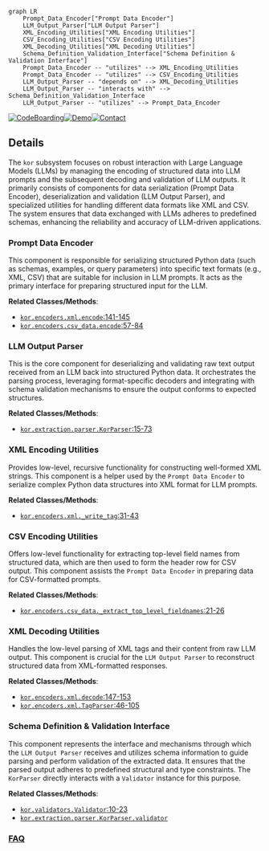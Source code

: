```mermaid
graph LR
    Prompt_Data_Encoder["Prompt Data Encoder"]
    LLM_Output_Parser["LLM Output Parser"]
    XML_Encoding_Utilities["XML Encoding Utilities"]
    CSV_Encoding_Utilities["CSV Encoding Utilities"]
    XML_Decoding_Utilities["XML Decoding Utilities"]
    Schema_Definition_Validation_Interface["Schema Definition & Validation Interface"]
    Prompt_Data_Encoder -- "utilizes" --> XML_Encoding_Utilities
    Prompt_Data_Encoder -- "utilizes" --> CSV_Encoding_Utilities
    LLM_Output_Parser -- "depends on" --> XML_Decoding_Utilities
    LLM_Output_Parser -- "interacts with" --> Schema_Definition_Validation_Interface
    LLM_Output_Parser -- "utilizes" --> Prompt_Data_Encoder
```

[![CodeBoarding](https://img.shields.io/badge/Generated%20by-CodeBoarding-9cf?style=flat-square)](https://github.com/CodeBoarding/GeneratedOnBoardings)[![Demo](https://img.shields.io/badge/Try%20our-Demo-blue?style=flat-square)](https://www.codeboarding.org/demo)[![Contact](https://img.shields.io/badge/Contact%20us%20-%20contact@codeboarding.org-lightgrey?style=flat-square)](mailto:contact@codeboarding.org)

## Details

The `kor` subsystem focuses on robust interaction with Large Language Models (LLMs) by managing the encoding of structured data into LLM prompts and the subsequent decoding and validation of LLM outputs. It primarily consists of components for data serialization (Prompt Data Encoder), deserialization and validation (LLM Output Parser), and specialized utilities for handling different data formats like XML and CSV. The system ensures that data exchanged with LLMs adheres to predefined schemas, enhancing the reliability and accuracy of LLM-driven applications.

### Prompt Data Encoder
This component is responsible for serializing structured Python data (such as schemas, examples, or query parameters) into specific text formats (e.g., XML, CSV) that are suitable for inclusion in LLM prompts. It acts as the primary interface for preparing structured input for the LLM.


**Related Classes/Methods**:

- <a href="https://github.com/eyurtsev/kor/blob/main/kor/encoders/xml.py#L141-L145" target="_blank" rel="noopener noreferrer">`kor.encoders.xml.encode`:141-145</a>
- <a href="https://github.com/eyurtsev/kor/blob/main/kor/encoders/csv_data.py#L57-L84" target="_blank" rel="noopener noreferrer">`kor.encoders.csv_data.encode`:57-84</a>


### LLM Output Parser
This is the core component for deserializing and validating raw text output received from an LLM back into structured Python data. It orchestrates the parsing process, leveraging format-specific decoders and integrating with schema validation mechanisms to ensure the output conforms to expected structures.


**Related Classes/Methods**:

- <a href="https://github.com/eyurtsev/kor/blob/main/kor/extraction/parser.py#L15-L73" target="_blank" rel="noopener noreferrer">`kor.extraction.parser.KorParser`:15-73</a>


### XML Encoding Utilities
Provides low-level, recursive functionality for constructing well-formed XML strings. This component is a helper used by the `Prompt Data Encoder` to serialize complex Python data structures into XML format for LLM prompts.


**Related Classes/Methods**:

- <a href="https://github.com/eyurtsev/kor/blob/main/kor/encoders/xml.py#L31-L43" target="_blank" rel="noopener noreferrer">`kor.encoders.xml._write_tag`:31-43</a>


### CSV Encoding Utilities
Offers low-level functionality for extracting top-level field names from structured data, which are then used to form the header row for CSV output. This component assists the `Prompt Data Encoder` in preparing data for CSV-formatted prompts.


**Related Classes/Methods**:

- <a href="https://github.com/eyurtsev/kor/blob/main/kor/encoders/csv_data.py#L21-L26" target="_blank" rel="noopener noreferrer">`kor.encoders.csv_data._extract_top_level_fieldnames`:21-26</a>


### XML Decoding Utilities
Handles the low-level parsing of XML tags and their content from raw LLM output. This component is crucial for the `LLM Output Parser` to reconstruct structured data from XML-formatted responses.


**Related Classes/Methods**:

- <a href="https://github.com/eyurtsev/kor/blob/main/kor/encoders/xml.py#L147-L153" target="_blank" rel="noopener noreferrer">`kor.encoders.xml.decode`:147-153</a>
- <a href="https://github.com/eyurtsev/kor/blob/main/kor/encoders/xml.py#L46-L105" target="_blank" rel="noopener noreferrer">`kor.encoders.xml.TagParser`:46-105</a>


### Schema Definition & Validation Interface
This component represents the interface and mechanisms through which the `LLM Output Parser` receives and utilizes schema information to guide parsing and perform validation of the extracted data. It ensures that the parsed output adheres to predefined structural and type constraints. The `KorParser` directly interacts with a `Validator` instance for this purpose.


**Related Classes/Methods**:

- <a href="https://github.com/eyurtsev/kor/blob/main/kor/validators.py#L10-L23" target="_blank" rel="noopener noreferrer">`kor.validators.Validator`:10-23</a>
- <a href="https://github.com/eyurtsev/kor/blob/main/kor/extraction/parser.py" target="_blank" rel="noopener noreferrer">`kor.extraction.parser.KorParser.validator`</a>




### [FAQ](https://github.com/CodeBoarding/GeneratedOnBoardings/tree/main?tab=readme-ov-file#faq)